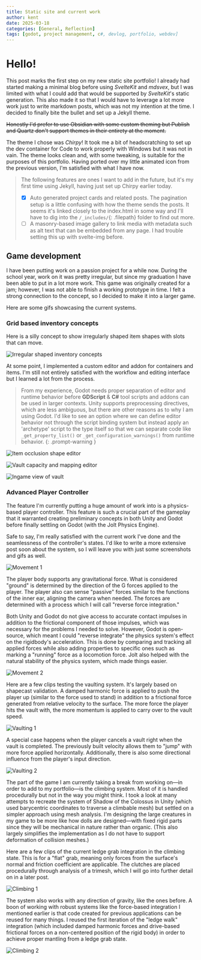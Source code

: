 ```yaml
---
title: Static site and current work
author: kent
date: 2025-03-18
categories: [General, Reflection]
tags: [godot, project management, c#, devlog, portfolio, webdev]
---
```


# Hello!

This post marks the first step on my new static site portfolio! I already had started making a minimal blog before using *SvelteKit* and *mdsvex*, but I was limited with what I could add that would be supported by *SvelteKit*'s static generation. This also made it so that I would have to leverage a lot more work just to write markdown posts, which was not my intention at the time. I decided to finally bite the bullet and set up a Jekyll theme.

~~Honestly I'd prefer to use Obsidian with some custom theming but Publish and Quartz don't support themes in their entirety at the moment.~~

The theme I chose was *Chirpy*! It took me a bit of headscratching to set up the dev container for Code to work properly with Windows but it was not in vain. The theme looks clean and, with some tweaking, is suitable for the purposes of this portfolio. Having ported over my little animated icon from the previous version, I'm satisfied with what I have now.

> The following features are ones I want to add in the future, but it's my first time using Jekyll, having just set up Chirpy earlier today.
> - [x] Auto generated project cards and related posts. The pagination setup is a little confusing with how the theme sends the posts. It seems it's linked closely to the index.html in some way and I'll have to dig into the `/_includes/`{: .filepath} folder to find out more.
> - [ ] A masonry-based image gallery to link media with metadata such as alt text that can be embedded from any page. I had trouble setting this up with svelte-img before.

## Game development

I have been putting work on a passion project for a while now. During the school year, work on it was pretty irregular, but since my graduation I have been able to put in a lot more work. This game was originally created for a jam; however, I was not able to finish a working prototype in time. I felt a strong connection to the concept, so I decided to make it into a larger game.

Here are some gifs showcasing the current systems.

### Grid based inventory concepts

Here is a silly concept to show irregularly shaped item shapes with slots that can move.

![Irregular shaped inventory concepts](https://ik.imagekit.io/uwzmgirgsx/inventory-test.gif?updatedAt=1742350060048)

At some point, I implemented a custom editor and addon for containers and items. I'm still not entirely satisfied with the workflow and editing interface but I learned a lot from the process.

> From my experience, Godot needs proper separation of editor and runtime behavior before **GDScript** & **C#** tool scripts and addons can be used in larger contexts. Unity supports preprocessing directives, which are less ambiguous, but there are other reasons as to why I am using Godot. I'd like to see an option where we can define editor behavior not through the script binding system but instead apply an 'archetype' script to the type itself so that we can separate code like `_get_property_list()` or `_get_configuration_warnings()` from runtime behavior.
{: .prompt-warning }

![Item occlusion shape editor](/inv-0.gif?updatedAt=1742348943814)

![Vault capacity and mapping editor](/inv-1.gif?updatedAt=1742348943814)

![Ingame view of vault](/inv-2.gif?updatedAt=1742348943814)

### Advanced Player Controller

The feature I'm currently putting a huge amount of work into is a physics-based player controller. This feature is such a crucial part of the gameplay that it warranted creating preliminary concepts in both Unity and Godot before finally settling on Godot (with the Jolt Physics Engine).

Safe to say, I'm really satisfied with the current work I've done and the seamlessness of the controller's states. I'd like to write a more extensive post soon about the system, so I will leave you with just some screenshots and gifs as well.

![Movement 1](/01-movement-c01.gif?updatedAt=1742422950918)

The player body supports any gravitational force. What is considered "ground" is determined by the direction of the G forces applied to the player. The player also can sense "passive" forces similar to the functions of the inner ear, aligning the camera when needed. The forces are determined with a process which I will call "reverse force integration."

Both Unity and Godot do not give access to accurate contact impulses in addition to the frictional component of those impulses, which was necessary for the problems I needed to solve. However, Godot is open-source, which meant I could "reverse integrate" the physics system's effect on the rigidbody's acceleration. This is done by comparing and tracking all applied forces while also adding properties to specific ones such as marking a "running" force as a locomotion force. Jolt also helped with the natural stability of the physics system, which made things easier.

![Movement 2](/01-movement-c02.gif?updatedAt=1742422948119)

Here are a few clips testing the vaulting system. It's largely based on shapecast validation. A damped harmonic force is applied to push the player up (similar to the force used to stand) in addition to a frictional force generated from relative velocity to the surface. The more force the player hits the vault with, the more momentum is applied to carry over to the vault speed.

![Vaulting 1](/01-vaulting-c01.gif?updatedAt=1742422954984)

A special case happens when the player cancels a vault right when the vault is completed. The previously built velocity allows them to "jump" with more force applied horizontally. Additionally, there is also some directional influence from the player's input direction.

![Vaulting 2](/01-vaulting-c02.gif?updatedAt=1742422949587)

The part of the game I am currently taking a break from working on—in order to add to my portfolio—is the climbing system. Most of it is handled procedurally but not in the way you might think. I took a look at many attempts to recreate the system of Shadow of the Colossus in Unity (which used barycentric coordinates to traverse a climbable mesh) but settled on a simpler approach using mesh analysis. I'm designing the large creatures in my game to be more like how dolls are designed—with fixed rigid parts since they will be mechanical in nature rather than organic. (This also largely simplifies the implementation as I do not have to support deformation of collision meshes.)

Here are a few clips of the current ledge grab integration in the climbing state. This is for a "flat" grab, meaning only forces from the surface's normal and friction coefficient are applicable. The clutches are placed procedurally through analysis of a trimesh, which I will go into further detail on in a later post.

![Climbing 1](/01-climbing-c01.gif?updatedAt=1742422925303)

The system also works with any direction of gravity, like the ones before. A boon of working with robust systems like the force-based integration I mentioned earlier is that code created for previous applications can be reused for many things. I reused the first iteration of the "ledge walk" integration (which included damped harmonic forces and drive-based frictional forces on a non-centered position of the rigid body) in order to achieve proper mantling from a ledge grab state.

![Climbing 2](/01-climbing-c02.gif?updatedAt=1742422931262)
